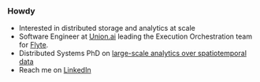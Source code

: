 ### Howdy

- Interested in distributed storage and analytics at scale
- Software Engineer at [Union.ai](https://www.union.ai/) leading the Execution Orchestration team for [Flyte](https://flyte.org/).
- Distributed Systems PhD on [large-scale analytics over spatiotemporal data](https://blackpine.io/publications/)
- Reach me on [LinkedIn](https://www.linkedin.com/in/dan-rammer-phd-b1ab4249/)

<!--
![github stats](https://github-readme-stats.vercel.app/api/?username=hamersaw&count_private=true&hide_rank=true&hide_title=true&hide=stars)
![top languages](https://github-readme-stats.vercel.app/api/top-langs/?username=hamersaw&layout=compact&hide_title=true)
-->

<!--
**hamersaw/hamersaw** is a ✨ _special_ ✨ repository because its `README.md` (this file) appears on your GitHub profile.

Here are some ideas to get you started:

- 🔭 I’m currently working on ...
- 🌱 I’m currently learning ...
- 👯 I’m looking to collaborate on ...
- 🤔 I’m looking for help with ...
- 💬 Ask me about ...
- 📫 How to reach me: ...
- 😄 Pronouns: ...
- ⚡ Fun fact: ...
-->
